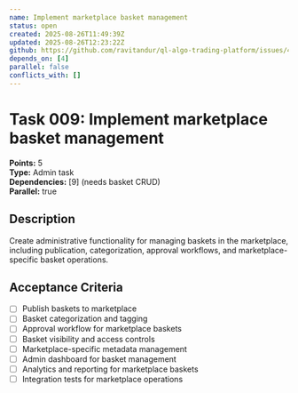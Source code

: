 ```yaml
---
name: Implement marketplace basket management
status: open
created: 2025-08-26T11:49:39Z
updated: 2025-08-26T12:23:22Z
github: https://github.com/ravitandur/ql-algo-trading-platform/issues/4
depends_on: [4]
parallel: false
conflicts_with: []
---
```


# Task 009: Implement marketplace basket management

**Points:** 5  
**Type:** Admin task  
**Dependencies:** [9] (needs basket CRUD)  
**Parallel:** true

## Description
Create administrative functionality for managing baskets in the marketplace, including publication, categorization, approval workflows, and marketplace-specific basket operations.

## Acceptance Criteria
- [ ] Publish baskets to marketplace
- [ ] Basket categorization and tagging
- [ ] Approval workflow for marketplace baskets
- [ ] Basket visibility and access controls
- [ ] Marketplace-specific metadata management
- [ ] Admin dashboard for basket management
- [ ] Analytics and reporting for marketplace baskets
- [ ] Integration tests for marketplace operations
